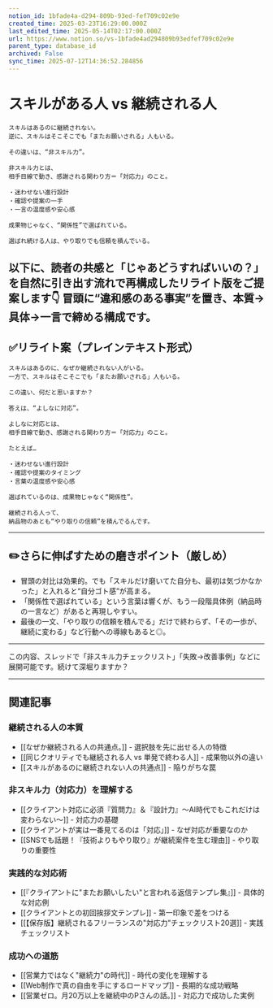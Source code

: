 ```yaml
---
notion_id: 1bfade4a-d294-809b-93ed-fef709c02e9e
created_time: 2025-03-23T16:29:00.000Z
last_edited_time: 2025-05-14T02:17:00.000Z
url: https://www.notion.so/vs-1bfade4ad294809b93edfef709c02e9e
parent_type: database_id
archived: False
sync_time: 2025-07-12T14:36:52.284856
---
```


# スキルがある人 vs 継続される人

```plain text
スキルはあるのに継続されない。
逆に、スキルはそこそこでも「またお願いされる」人もいる。

その違いは、“非スキル力”。

非スキル力とは、
相手目線で動き、感謝される関わり方＝「対応力」のこと。

・迷わせない進行設計
・確認や提案の一手
・一言の温度感や安心感

成果物じゃなく、“関係性”で選ばれている。

選ばれ続ける人は、やり取りでも信頼を積んでいる。
```
以下に、読者の共感と「じゃあどうすればいいの？」を自然に引き出す流れで再構成したリライト版をご提案します👇
冒頭に“違和感のある事実”を置き、本質→具体→一言で締める構成です。
---
## ✅リライト案（プレインテキスト形式）
```plain text
スキルはあるのに、なぜか継続されない人がいる。  
一方で、スキルはそこそこでも「またお願いされる」人もいる。

この違い、何だと思いますか？

答えは、“よしなに対応”。

よしなに対応とは、  
相手目線で動き、感謝される関わり方＝「対応力」のこと。

たとえば…

・迷わせない進行設計  
・確認や提案のタイミング  
・言葉の温度感や安心感

選ばれているのは、成果物じゃなく“関係性”。

継続される人って、  
納品物のあとも“やり取りの信頼”を積んでるんです。

```
---
## ✏️さらに伸ばすための磨きポイント（厳しめ）
- 冒頭の対比は効果的。でも「スキルだけ磨いてた自分も、最初は気づかなかった」と入れると“自分ゴト感”が高まる。
- 「関係性で選ばれている」という言葉は響くが、もう一段階具体例（納品時の一言など）があると再現しやすい。
- 最後の一文、「やり取りの信頼を積んでる」だけで終わらず、「その一歩が、継続に変わる」など行動への導線もあると◎。
---
この内容、スレッドで「非スキル力チェックリスト」「失敗→改善事例」などに展開可能です。続けて深堀りますか？

---

## 関連記事

### 継続される人の本質
- [[なぜか継続される人の共通点。]] - 選択肢を先に出せる人の特徴
- [[同じクオリティでも継続される人 vs 単発で終わる人]] - 成果物以外の違い
- [[スキルがあるのに継続されない人の共通点]] - 陥りがちな罠

### 非スキル力（対応力）を理解する
- [[クライアント対応に必須『質問力』＆『設計力』〜AI時代でもこれだけは変わらない〜]] - 対応力の基礎
- [[クライアントが実は一番見てるのは「対応」]] - なぜ対応が重要なのか
- [[SNSでも話題！『技術よりもやり取り』が継続案件を生む理由]] - やり取りの重要性

### 実践的な対応術
- [[『クライアントに"またお願いしたい"と言われる返信テンプレ集』]] - 具体的な対応例
- [[クライアントとの初回挨拶文テンプレ]] - 第一印象で差をつける
- [[【保存版】継続されるフリーランスの"対応力"チェックリスト20選]] - 実践チェックリスト

### 成功への道筋
- [[営業力ではなく"継続力"の時代]] - 時代の変化を理解する
- [[Web制作で真の自由を手にするロードマップ]] - 長期的な成功戦略
- [[営業ゼロ。月20万以上を継続中のPさんの話。]] - 対応力で成功した実例